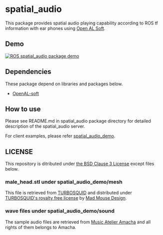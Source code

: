 # spatial_audio

This package provides spatial audio playing capability according to ROS tf information with ear phones using [Open AL Soft](https://openal-soft.org).

## Demo

[![ROS spatial_audio package demo](http://img.youtube.com/vi/pSQuZLvTWOg/0.jpg)](https://www.youtube.com/watch?v=pSQuZLvTWOg)

## Dependencies

These package depend on libraries and packages below.

- [OpenAL-soft](https://github.com/kcat/openal-soft)

## How to use

Please see README.md in spatial_audio package directory for detailed description of the spatial_audio server.

For client examples, please refer [spatial_audio_demo](./spatial_audio_demo).

## LICENSE

This repository is ditributed under [the BSD Clause 3 License](https://opensource.org/licenses/BSD-3-Clause) except files below.

### male_head.stl under spatial_audio_demo/mesh

This file is retrieved from [TURBOSQUID](https://www.turbosquid.com/3d-models/male-head-obj/346686) and distributed under [TURBOSQUID's royalty free license](https://blog.turbosquid.com/royalty-free-license/?p=7952)
by [Mad Mouse Design](https://www.turbosquid.com/Search/Artists/Mad-Mouse-Design).

### wave files under spatial_audio_demo/sound

The sample audio files are retrieved from [Music Atelier Amacha](https://amachamusic.chagasi.com/) and all rights of them belongs to Amacha.
